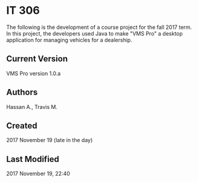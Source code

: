# IT 306
The following is the development of a course project for the fall 2017 term.  In this project, the developers used Java to make "VMS Pro" a desktop application for managing vehicles for a dealership.

## Current Version
VMS Pro version 1.0.a

## Authors
Hassan A.,
Travis M.

## Created
2017 November 19 (late in the day)

## Last Modified
2017 November 19, 22:40
